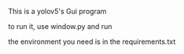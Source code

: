 This is a yolov5's Gui program 

to run it, use window.py and run 

the environment you need is in the requirements.txt

